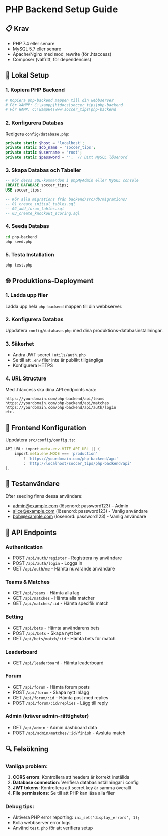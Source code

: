 # PHP Backend Setup Guide

## 📋 Krav
- PHP 7.4 eller senare
- MySQL 5.7 eller senare  
- Apache/Nginx med mod_rewrite (för .htaccess)
- Composer (valfritt, för dependencies)

## 🚀 Lokal Setup

### 1. Kopiera PHP Backend
```bash
# Kopiera php-backend mappen till din webbserver
# För XAMPP: C:\xampp\htdocs\soccer_tips\php-backend
# För WAMP: C:\wamp64\www\soccer_tips\php-backend
```

### 2. Konfigurera Databas
Redigera `config/database.php`:
```php
private static $host = 'localhost';
private static $db_name = 'soccer_tips';
private static $username = 'root';
private static $password = '';  // Ditt MySQL lösenord
```

### 3. Skapa Databas och Tabeller
```sql
-- Kör dessa SQL-kommandon i phpMyAdmin eller MySQL console
CREATE DATABASE soccer_tips;
USE soccer_tips;

-- Kör alla migrations från backend/src/db/migrations/
-- 01_create_initial_tables.sql
-- 02_add_forum_tables.sql  
-- 03_create_knockout_scoring.sql
```

### 4. Seeda Databas
```bash
cd php-backend
php seed.php
```

### 5. Testa Installation
```bash
php test.php
```

## 🌐 Produktions-Deployment

### 1. Ladda upp filer
Ladda upp hela `php-backend` mappen till din webbserver.

### 2. Konfigurera Databas
Uppdatera `config/database.php` med dina produktions-databasinställningar.

### 3. Säkerhet
- Ändra JWT secret i `utils/auth.php`
- Se till att `.env` filer inte är publikt tillgängliga
- Konfigurera HTTPS

### 4. URL Structure
Med .htaccess ska dina API endpoints vara:
```
https://yourdomain.com/php-backend/api/teams
https://yourdomain.com/php-backend/api/matches
https://yourdomain.com/php-backend/api/auth/login
etc.
```

## 🔧 Frontend Konfiguration

Uppdatera `src/config/config.ts`:
```typescript
API_URL: import.meta.env.VITE_API_URL || (
    import.meta.env.MODE === 'production' 
        ? 'https://yourdomain.com/php-backend/api' 
        : 'http://localhost/soccer_tips/php-backend/api'
),
```

## 🧪 Testanvändare
Efter seeding finns dessa användare:
- admin@example.com (lösenord: password123) - Admin
- alice@example.com (lösenord: password123) - Vanlig användare
- bob@example.com (lösenord: password123) - Vanlig användare

## 📁 API Endpoints

### Authentication
- POST `/api/auth/register` - Registrera ny användare
- POST `/api/auth/login` - Logga in
- GET `/api/auth/me` - Hämta nuvarande användare

### Teams & Matches
- GET `/api/teams` - Hämta alla lag
- GET `/api/matches` - Hämta alla matcher
- GET `/api/matches/:id` - Hämta specifik match

### Betting
- GET `/api/bets` - Hämta användarens bets
- POST `/api/bets` - Skapa nytt bet
- GET `/api/bets/match/:id` - Hämta bets för match

### Leaderboard
- GET `/api/leaderboard` - Hämta leaderboard

### Forum
- GET `/api/forum` - Hämta forum posts
- POST `/api/forum` - Skapa nytt inlägg
- GET `/api/forum/:id` - Hämta post med replies
- POST `/api/forum/:id/replies` - Lägg till reply

### Admin (kräver admin-rättigheter)
- GET `/api/admin` - Admin dashboard data
- POST `/api/admin/matches/:id/finish` - Avsluta match

## 🔍 Felsökning

### Vanliga problem:
1. **CORS errors**: Kontrollera att headers är korrekt inställda
2. **Database connection**: Verifiera databasinställningar i config
3. **JWT tokens**: Kontrollera att secret key är samma överallt
4. **File permissions**: Se till att PHP kan läsa alla filer

### Debug tips:
- Aktivera PHP error reporting: `ini_set('display_errors', 1);`
- Kolla webbserver error logs
- Använd `test.php` för att verifiera setup
